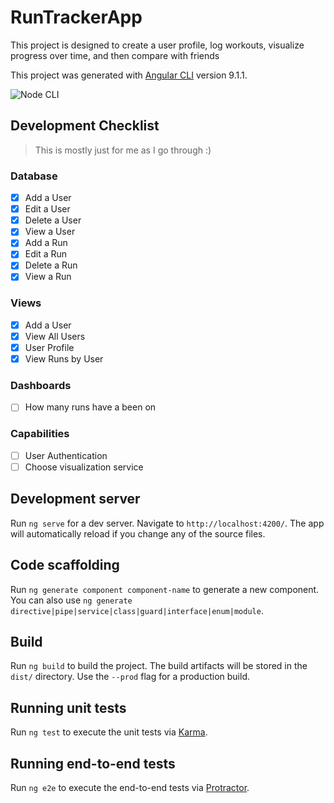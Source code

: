 # RunTrackerApp

This project is designed to create a user profile, log workouts, visualize progress over time, and then compare with friends

This project was generated with [Angular CLI](https://github.com/angular/angular-cli) version 9.1.1.

![Node CLI](https://github.com/jgarabedian/RunTracker/workflows/Node.js%20CI/badge.svg)

## Development Checklist

> This is mostly just for me as I go through :)

### Database

- [x] Add a User
- [x] Edit a User
- [x] Delete a User
- [x] View a User
- [x] Add a Run
- [x] Edit a Run
- [x] Delete a Run
- [x] View a Run

### Views
- [x] Add a User
- [x] View All Users
- [x] User Profile 
- [x] View Runs by User

### Dashboards
- [ ] How many runs have a been on

### Capabilities
- [ ] User Authentication
- [ ] Choose visualization service

## Development server

Run `ng serve` for a dev server. Navigate to `http://localhost:4200/`. The app will automatically reload if you change any of the source files.

## Code scaffolding

Run `ng generate component component-name` to generate a new component. You can also use `ng generate directive|pipe|service|class|guard|interface|enum|module`.

## Build

Run `ng build` to build the project. The build artifacts will be stored in the `dist/` directory. Use the `--prod` flag for a production build.

## Running unit tests

Run `ng test` to execute the unit tests via [Karma](https://karma-runner.github.io).

## Running end-to-end tests

Run `ng e2e` to execute the end-to-end tests via [Protractor](http://www.protractortest.org/).


